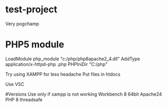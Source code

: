 # test-project
Very pogchamp

# PHP5 module
LoadModule php_module "c:/php/php8apache2_4.dll"
AddType application/x-httpd-php .php
PHPIniDir "C:/php"

Try using XAMPP for less headache
Put files in htdocs

Use VSC

#Versions
Use only if xampp is not working
Workbench 8 64bit
Apache24
PHP 8 threadsafe

